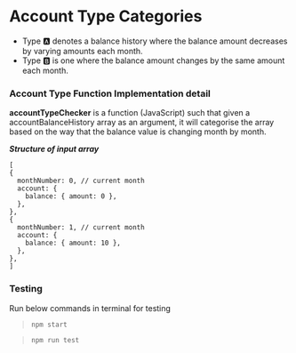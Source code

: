 # Account Type Categories
* Type 🅰 denotes a balance history where the balance amount decreases by varying amounts each month.
* Type 🅱 is one where the balance amount changes by the same amount each month.


### Account Type Function Implementation detail
**accountTypeChecker** is a function (JavaScript) such that given a accountBalanceHistory array as an argument, it will categorise the array based on the way that the balance value is changing month by month.

___Structure of input array___
  ```
[
  {
    monthNumber: 0, // current month
    account: {
      balance: { amount: 0 },
    },
  },
  {
    monthNumber: 1, // current month
    account: {
      balance: { amount: 10 },
    },
  },
]
```


### Testing
Run below commands in terminal for testing
> `npm start`

> `npm run test`
